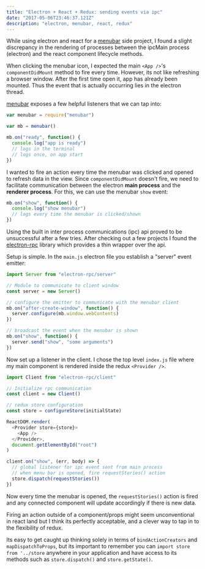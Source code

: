 ```yaml
---
title: "Electron + React + Redux: sending events via ipc"
date: "2017-05-06T23:46:37.121Z"
description: "electron, menubar, react, redux"
---
```


While using electron and react for a [menubar](https://github.com/maxogden/menubar) side project, I found a slight discrepancy in the rendering of processes between the ipcMain process (electron) and the react component lifecycle methods.

When clicking the menubar icon, I expected the main `<App />`'s `componentDidMount` method to fire every time. However, its not like refreshing a browser window. After the first time open it, app has already been mounted. Thus the event that is actually occurring lies in the electron thread.

[menubar](https://github.com/maxogden/menubar) exposes a few helpful listeners that we can tap into:

```js
var menubar = require("menubar")

var mb = menubar()

mb.on("ready", function() {
  console.log("app is ready")
  // logs in the terminal
  // logs once, on app start
})
```

I wanted to fire an action every time the menubar was clicked and opened to refresh data in the view. Since `componentDidMount` doesn't fire, we need to facilitate communication between the electron **main process** and the **renderer process**. For this, we can use the menubar `show` event:

```js
mb.on("show", function() {
  console.log("show menubar")
  // logs every time the menubar is clicked/shown
})
```

Using the built in inter process communications (ipc) api proved to be unsuccessful after a few tries. After checking out a few projects I found the [electron-rpc](https://github.com/marcbachmann/electron-rpc) library which provides a thin wrapper over the api.

Setup is simple. In the `main.js` electron file you establish a "server" event emitter:

```js
import Server from "electron-rpc/server"

// Module to communicate to client window
const server = new Server()

// configure the emitter to communicate with the menubar client
mb.on("after-create-window", function() {
  server.configure(mb.window.webContents)
})

// broadcast the event when the menubar is shown
mb.on("show", function() {
  server.send("show", "some arguments")
})
```

Now set up a listener in the client. I chose the top level `index.js` file where my main component is rendered inside the redux `<Provider />`.

```js
import Client from "electron-rpc/client"

// Initialize rpc communication
const client = new Client()

// redux store configuration
const store = configureStore(initialState)

ReactDOM.render(
  <Provider store={store}>
    <App />
  </Provider>,
  document.getElementById("root")
)

client.on("show", (err, body) => {
  // global listener for ipc event sent from main process
  // when menu bar is opened, fire requestStories() action
  store.dispatch(requestStories())
})
```

Now every time the menubar is opened, the `requestStories()` action is fired and any connected component will update accordingly if there is new data.

Firing an action outside of a component/props might seem unconventional in react land but I think its perfectly acceptable, and a clever way to tap in to the flexibility of redux.

Its easy to get caught up thinking solely in terms of `bindActionCreators` and `mapDispatchToProps`, but its important to remember you can `import store from '../store` anywhere in your application and have access to its methods such as `store.dispatch()` and `store.getState()`.
